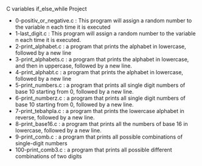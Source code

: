 C variables if_else_while Project
* 0-positiv_or_negative.c : This program will assign a random number to the variable n each time it is executed
* 1-last_digit.c : This program will assign a random number to the variable n each time it is executed.
* 2-print_alphabet.c : a program that prints the alphabet in lowercase, followed by a new line
* 3-print_alphabets.c : a program that prints the alphabet in lowercase, and then in uppercase, followed by a new line.
* 4-print_alphabt.c : a program that prints the alphabet in lowercase, followed by a new line 
* 5-print_numbers.c : a program that prints all single digit numbers of base 10 starting from 0, followed by a new line.
* 6-print_numberz.c : a program that prints all single digit numbers of base 10 starting from 0, followed by a new line.
* 7-print_tebahpla.c : a program that prints the lowercase alphabet in reverse, followed by a new line.
* 8-print_base16.c : a program that prints all the numbers of base 16 in lowercase, followed by a new line. 
* 9-print_comb.c : a program that prints all possible combinations of single-digit numbers
* 100-print_comb3.c :  a program that prints all possible different combinations of two digits 
